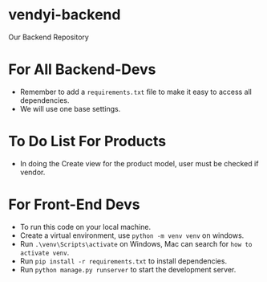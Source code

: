 # vendyi-backend
Our Backend Repository

# For All Backend-Devs
- Remember to add a `requirements.txt` file to make it easy to access all dependencies.
- We will use one base settings.

# To Do List For Products
- In doing the Create view for the product model, user must be checked if vendor.

# For Front-End Devs
- To run this code on your local machine.
- Create a virtual environment, use `python -m venv venv` on windows.
- Run `.\venv\Scripts\activate` on Windows, Mac can search for `how to activate venv`.
- Run `pip install -r requirements.txt` to install dependencies.
- Run `python manage.py runserver` to start the development server.
